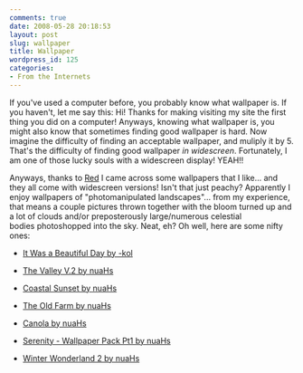 ```yaml
---
comments: true
date: 2008-05-28 20:18:53
layout: post
slug: wallpaper
title: Wallpaper
wordpress_id: 125
categories:
- From the Internets
---
```





If you've used a computer before, you probably know what wallpaper is. If you haven't, let me say this: Hi! Thanks for making visiting my site the first thing you did on a computer! Anyways, knowing what wallpaper is, you might also know that sometimes finding good wallpaper is hard. Now imagine the difficulty of finding an acceptable wallpaper, and muliply it by 5. That's the difficulty of finding good wallpaper _in widescreen_. Fortunately, I am one of those lucky souls with a widescreen display! YEAH!!


Anyways, thanks to [Red](http://lessgravity.wordpress.com/) I came across some wallpapers that I like... and they all come with widescreen versions! Isn't that just peachy? Apparently I enjoy wallpapers of "photomanipulated landscapes"... from my experience, that means a couple pictures thrown together with the bloom turned up and a lot of clouds and/or preposterously large/numerous celestial bodies photoshopped into the sky. Neat, eh? Oh well, here are some nifty ones:



	
  * [It Was a Beautiful Day by -kol](http://-kol.deviantart.com/art/It-Was-a-Beautiful-Day-69875465)

	
  * [The Valley V.2 by nuaHs](http://nuahs.deviantart.com/art/The-Valley-V-2-67317518)

	
  * [Coastal Sunset by nuaHs](http://nuahs.deviantart.com/art/Coastal-Sunset-63358385)

	
  * [The Old Farm by nuaHs](http://nuahs.deviantart.com/art/The-Old-Farm-70488282)

	
  * [Canola by nuaHs](http://nuahs.deviantart.com/art/Canola-67792818)

	
  * [Serenity - Wallpaper Pack Pt1 by nuaHs](http://nuahs.deviantart.com/art/Serenity-Wallpaper-Pack-Pt1-78939905)

	
  * [Winter Wonderland 2 by nuaHs](http://nuahs.deviantart.com/art/Winter-Wonderland-2-70660005)



